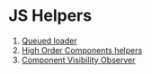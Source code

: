 # JS Helpers

1. [Queued loader](https://github.com/peekhovsky/js-helpers/tree/main/queuedLoader/queuedLoader.js)
2. [High Order Components helpers](https://github.com/peekhovsky/js-helpers/tree/main/highOrderComponents)
3. [Component Visibility Observer](https://github.com/peekhovsky/js-helpers/blob/main/componentVisibiliryObserver/componentVisibilityObserver.js)
